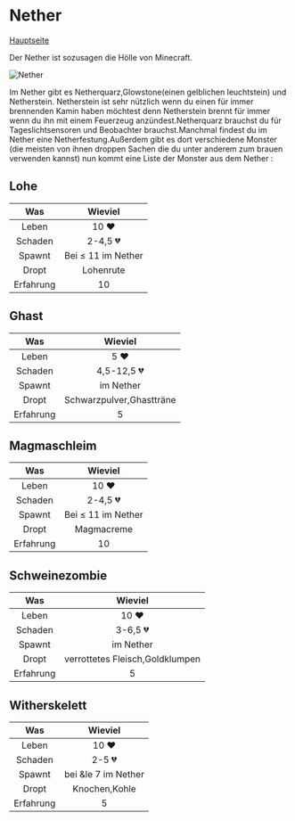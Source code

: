 # Nether

[Hauptseite](README.md)

Der Nether ist sozusagen die Hölle von Minecraft.

![Nether](https://gamepedia.cursecdn.com/minecraft_de_gamepedia/thumb/a/a3/Nether_Bild.png/450px-Nether_Bild.png?version=f740efd3f1e91412463bb4f4a06eb572)

Im Nether gibt es Netherquarz,Glowstone(einen gelblichen leuchtstein) und Netherstein. Netherstein ist sehr nützlich wenn du einen für immer brennenden Kamin haben möchtest denn Netherstein brennt für immer wenn du ihn mit einem Feuerzeug anzündest.Netherquarz brauchst du für Tageslichtsensoren und Beobachter brauchst.Manchmal findest du im Nether eine Netherfestung.Außerdem gibt es dort verschiedene Monster (die meisten von ihnen droppen Sachen die du unter anderem zum brauen verwenden kannst) nun kommt eine Liste der Monster aus dem Nether :

## Lohe

| Was           | Wieviel       |
|:-------------:|:-------------:|
| Leben         | 10 ❤         |
| Schaden       | 2-4,5 💔      |
| Spawnt        | Bei &le; 11 im Nether   |
| Dropt         | Lohenrute     |
| Erfahrung     | 10            |

## Ghast

| Was           | Wieviel       |
|:-------------:|:-------------:|
| Leben         | 5 ❤          |
| Schaden       | 4,5-12,5 💔   |
| Spawnt        | im Nether     |
| Dropt         | Schwarzpulver,Ghastträne|
| Erfahrung     | 5             |

## Magmaschleim

| Was           | Wieviel       |
|:-------------:|:-------------:|
| Leben         | 10 ❤         |
| Schaden       | 2-4,5 💔      |
| Spawnt        | Bei &le; 11 im Nether|
| Dropt         | Magmacreme    |
| Erfahrung     | 10            |


## Schweinezombie

| Was           | Wieviel       |
|:-------------:|:-------------:|
| Leben         | 10 ❤         |
| Schaden       | 3-6,5 💔      |
| Spawnt        | im Nether     |
| Dropt         | verrottetes Fleisch,Goldklumpen|
| Erfahrung     | 5             |

## Witherskelett

| Was           | Wieviel       |
|:-------------:|:-------------:|
| Leben         | 10 ❤         |
| Schaden       | 2-5 💔        |
| Spawnt        | bei &le 7 im Nether|
| Dropt         | Knochen,Kohle |
| Erfahrung     | 5             |

